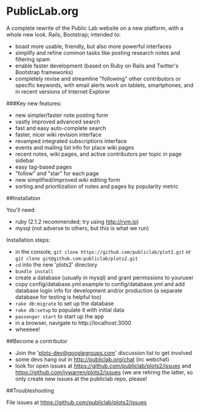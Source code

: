 PublicLab.org
======

A complete rewrite of the Public Lab website on a new platform, with a whole new look. Rails, Bootstrap; intended to:

* boast more usable, friendly, but also more powerful interfaces
* simplify and refine common tasks like posting research notes and filtering spam
* enable faster development (based on Ruby on Rails and Twitter's Bootstrap frameworks)
* completely revise and streamline "following" other contributors or specific keywords, with email alerts
work on tablets, smartphones, and in recent versions of Internet Explorer

###Key new features:

* new simpler/faster note posting form
* vastly improved advanced search
* fast and easy auto-complete search
* faster, nicer wiki revision interface
* revamped integrated subscriptions interface
* events and mailing list info for place wiki pages
* recent notes, wiki pages, and active contributors per topic in page sidebar
* easy tag-based pages
* "follow" and "star" for each page
* new simplified/improved wiki editing form
* sorting and prioritization of notes and pages by popularity metric

##Installation

You'll need: 

* ruby (2.1.2 recommended; try using http://rvm.io)
* mysql (not adverse to others, but this is what we run)

Installation steps:

* in the console, `git clone https://github.com/publiclab/plot2.git` or `git clone git@github.com:publiclab/plots2.git`
* `cd` into the new 'plots2' directory
* `bundle install`
* create a database (usually in mysql) and grant permissions to youruser
* copy config/database.yml.example to config/database.yml and add database login info for development and/or production (a separate database for testing is helpful too)
* `rake db:migrate` to set up the database
* `rake db:setup` to populate it with initial data
* `passenger start` to start up the app
* in a browser, navigate to http://localhost:3000
* wheeeee!

##Become a contributor

* Join the 'plots-dev@googlegroups.com' discussion list to get involved
* some devs hang out in http://publiclab.org/chat (irc webchat)
* look for open issues at https://github.com/publiclab/plots2/issues and https://github.com/jywarren/plots2/issues (we are retiring the latter, so only create new issues at the publiclab repo, please!

##Troubleshooting

File issues at https://github.com/publiclab/plots2/issues

